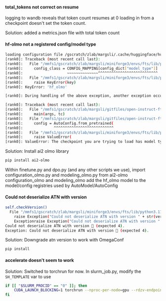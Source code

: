#### total_tokens not correct on resume

logging to wandb reveals that token count resumes at 0
loading in from a checkpoint doesn't set the token count.

Solution: added a metrics.json file with total token count


#### hf-olmo not a registered config/model type

```bash
loading configuration file /gscratch/zlab/margsli/.cache/huggingface/hub/models--allenai--DataDecide-dolma1_7-4M/snapshots/618a196fffb8d362e0c549f1ef098ec0b4614ff6/config.json
[rank0]: Traceback (most recent call last):
[rank0]:   File "/mmfs1/gscratch/zlab/margsli/miniforge3/envs/fts/lib/python3.11/site-packages/transformers/models/auto/configuration_auto.py", line 1170, in from_pretrained
[rank0]:     config_class = CONFIG_MAPPING[config_dict["model_type"]]
[rank0]:                    ~~~~~~~~~~~~~~^^^^^^^^^^^^^^^^^^^^^^^^^^^
[rank0]:   File "/mmfs1/gscratch/zlab/margsli/miniforge3/envs/fts/lib/python3.11/site-packages/transformers/models/auto/configuration_auto.py", line 872, in __getitem__
[rank0]:     raise KeyError(key)
[rank0]: KeyError: 'hf_olmo'

[rank0]: During handling of the above exception, another exception occurred:

[rank0]: Traceback (most recent call last):
[rank0]:   File "/mmfs1/gscratch/zlab/margsli/gitfiles/open-instruct-fts/open_instruct/finetune.py", line 968, in <module>
[rank0]:     main(args, tc)
[rank0]:   File "/mmfs1/gscratch/zlab/margsli/gitfiles/open-instruct-fts/open_instruct/finetune.py", line 538, in main
[rank0]:     config = AutoConfig.from_pretrained(
[rank0]:              ^^^^^^^^^^^^^^^^^^^^^^^^^^^
[rank0]:   File "/mmfs1/gscratch/zlab/margsli/miniforge3/envs/fts/lib/python3.11/site-packages/transformers/models/auto/configuration_auto.py", line 1172, in from_pretrained
[rank0]:     raise ValueError(
[rank0]: ValueError: The checkpoint you are trying to load has model type `hf_olmo` but Transformers does not recognize this architecture. This could be because of an issue with the checkpoint, or because your version of Transformers is out of date.
```

Solution:
Install ai2 olmo library
```bash
pip install ai2-olmo
```
Within finetune.py and dpo.py (and any other scripts we use), import configuration_olmo.py and modeling_olmo.py from ai2-olmo
configuration_olmo and modeling_olmo add the hf_olmo model to the model/config registries used by AutoModel/AutoConfig 


#### Could not deserialize ATN with version
```bash
self.checkVersion()
  File "/mmfs1/gscratch/zlab/margsli/miniforge3/envs/fts/lib/python3.11/site-packages/antlr4/atn/ATNDeserializer.py", line 50, in checkVersion
    raise Exception("Could not deserialize ATN with version " + str(version) + " (expected " + str(SERIALIZED_VERSION) + ").")
    Exceptionraise Exception("Could not deserialize ATN with version " + str(version) + " (expected " + str(SERIALIZED_VERSION) + ")."): 
Could not deserialize ATN with version  (expected 4).
Exception: Could not deserialize ATN with version  (expected 4).
```

Solution: Downgrade atn version to work with OmegaConf
```bash
pip install 
```

#### accelerate doesn't seem to work


Solution: Switched to torchrun for now. 
In slurm_job.py, modify the `SH_TEMPLATE` var to use
```bash
if [[ "$SLURM_PROCID" == "0" ]]; then 
    CUDA_LAUNCH_BLOCKING=1 torchrun --nproc-per-node=gpu --rdzv-endpoint=$MASTER_ADDR:$MASTER_PORT {cmd} 
fi
```